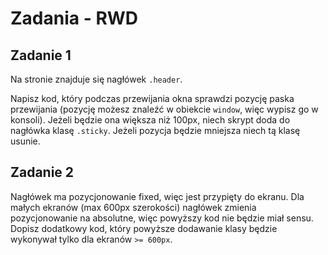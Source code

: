 # Zadania - RWD

## Zadanie 1
Na stronie znajduje się nagłówek `.header`.

Napisz kod, który podczas przewijania okna sprawdzi pozycję paska przewijania (pozycję możesz znaleźć w obiekcie `window`, więc wypisz go w konsoli). Jeżeli będzie ona większa niż 100px, niech skrypt doda do nagłówka klasę `.sticky`. Jeżeli pozycja będzie mniejsza niech tą klasę usunie.

## Zadanie 2
Nagłówek ma pozycjonowanie fixed, więc jest przypięty do ekranu. Dla małych ekranów (max 600px szerokości) nagłówek zmienia pozycjonowanie na absolutne, więc powyższy kod nie będzie miał sensu. Dopisz dodatkowy kod, który powyższe dodawanie klasy będzie wykonywał tylko dla ekranów `>= 600px`.